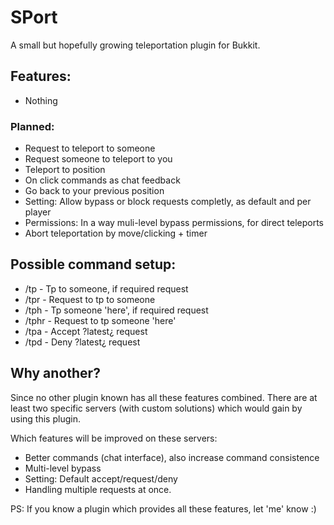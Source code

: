 # SPort
A small but hopefully growing teleportation plugin for Bukkit.

## Features:
- Nothing

### Planned:
- Request to teleport to someone
- Request someone to teleport to you
- Teleport to position
- On click commands as chat feedback 
- Go back to your previous position
- Setting: Allow bypass or block requests completly, as default and per player
- Permissions: In a way muli-level bypass permissions, for direct teleports
- Abort teleportation by move/clicking + timer

## Possible command setup:
- /tp - Tp to someone, if required request
- /tpr - Request to tp to someone
- /tph - Tp someone 'here', if required request
- /tphr - Request to tp someone 'here'
- /tpa - Accept ?latest¿ request
- /tpd - Deny ?latest¿ request

## Why another?
Since no other plugin known has all these features combined.
There are at least two specific servers (with custom solutions) which would gain by using this plugin.

Which features will be improved on these servers:
- Better commands (chat interface), also increase command consistence
- Multi-level bypass
- Setting: Default accept/request/deny
- Handling multiple requests at once.


PS: If you know a plugin which provides all these features, let 'me' know :)